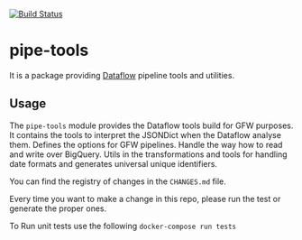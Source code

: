 [![Build Status](https://travis-ci.org/GlobalFishingWatch/pipe-tools.svg?branch=master)](https://travis-ci.org/GlobalFishingWatch/pipe-tools)

# pipe-tools

It is a package providing [Dataflow](https://cloud.google.com/dataflow/) pipeline tools and utilities.

## Usage

The `pipe-tools` module provides the Dataflow tools build for GFW purposes.
It contains the tools to interpret the JSONDict when the Dataflow analyse them.
Defines the options for GFW pipelines. Handle the way how to read and write over BigQuery. Utils in the transformations and tools for handling date formats and generates universal unique identifiers.

You can find the registry of changes in the `CHANGES.md` file.

Every time you want to make a change in this repo, please run the test or generate the proper ones.

To Run unit tests use the following
  `docker-compose run tests`
